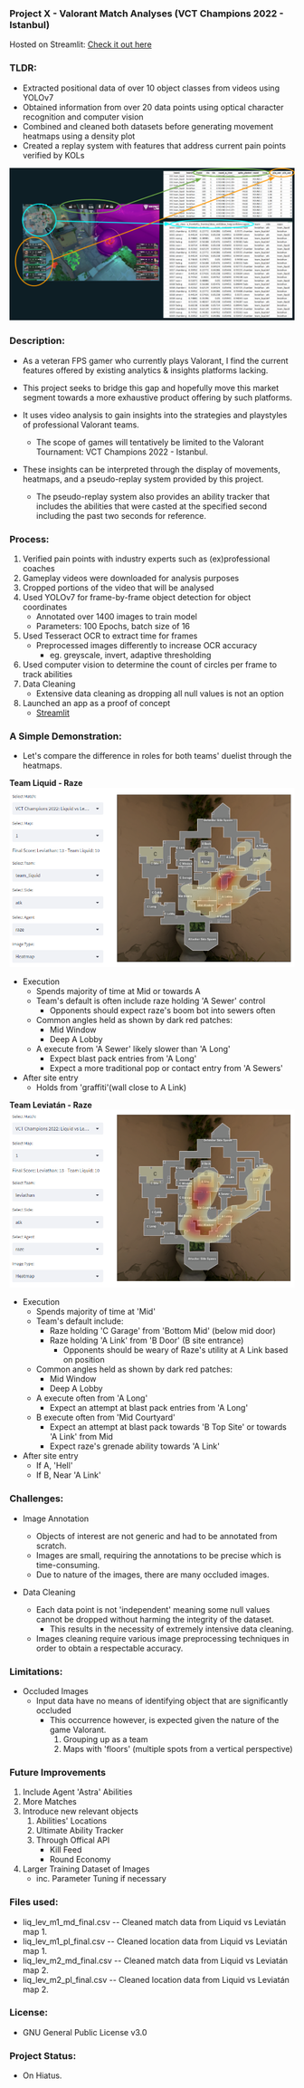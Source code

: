 ### Project X - Valorant Match Analyses (VCT Champions 2022 - Istanbul)

Hosted on Streamlit: [Check it out here](https://keith-ng-vct-analysis-overview-gm5wxq.streamlit.app/replay_system)

### TLDR:

- Extracted positional data of over 10 object classes from videos using YOLOv7
- Obtained information from over 20 data points using optical character recognition and computer vision
- Combined and cleaned both datasets before generating movement heatmaps using a density plot
- Created a replay system with features that address current pain points verified by KOLs

![Alt text](assets/examples/process.PNG?raw=true "Process Description")

### Description:

- As a veteran FPS gamer who currently plays Valorant, I find the current features offered by existing analytics & insights platforms lacking.
- This project seeks to bridge this gap and hopefully move this market segment towards a more exhaustive product offering by such platforms.

- It uses video analysis to gain insights into the strategies and playstyles of professional Valorant teams. 
    - The scope of games will tentatively be limited to the Valorant Tournament: VCT Champions 2022 - Istanbul.
- These insights can be interpreted through the display of movements, heatmaps, and a pseudo-replay system provided by this project.
    - The pseudo-replay system also provides an ability tracker that includes the abilities that were casted at the specified second including the past two seconds for reference.

### Process:

1. Verified pain points with industry experts such as (ex)professional coaches
2. Gameplay videos were downloaded for analysis purposes
3. Cropped portions of the video that will be analysed
4. Used YOLOv7 for frame-by-frame object detection for object coordinates
    - Annotated over 1400 images to train model
    - Parameters: 100 Epochs, batch size of 16
5. Used Tesseract OCR to extract time for frames
    - Preprocessed images differently to increase OCR accuracy
        - eg. greyscale, invert, adaptive thresholding
6. Used computer vision to determine the count of circles per frame to track abilities
7. Data Cleaning
    - Extensive data cleaning as dropping all null values is not an option
8. Launched an app as a proof of concept
    - [Streamlit](https://keith-ng-vct-analysis-overview-gm5wxq.streamlit.app/replay_system)


### A Simple Demonstration:

- Let's compare the difference in roles for both teams' duelist through the heatmaps.

**Team Liquid - Raze**
![Alt text](assets/examples/liq_atk_raze.PNG?raw=true "Liquid Attack Raze")
- Execution
    - Spends majority of time at Mid or towards A
    - Team's default is often include raze holding 'A Sewer' control
        - Opponents should expect raze's boom bot into sewers often
    - Common angles held as shown by dark red patches:
        - Mid Window
        - Deep A Lobby
    - A execute from 'A Sewer' likely slower than 'A Long'
        - Expect blast pack entries from 'A Long'
        - Expect a more traditional pop or contact entry from 'A Sewers'
- After site entry
    - Holds from 'graffiti'(wall close to A Link)

**Team Leviatán - Raze**
![Alt text](assets/examples/lev_atk_raze.PNG?raw=true "Leviatán Attack Raze")
- Execution
    - Spends majority of time at 'Mid'
    - Team's default include:
        - Raze holding 'C Garage' from 'Bottom Mid' (below mid door)
        - Raze holding 'A Link' from 'B Door' (B site entrance)
            - Opponents should be weary of Raze's utility at A Link based on position
    - Common angles held as shown by dark red patches:
        - Mid Window
        - Deep A Lobby
    - A execute often from 'A Long'
        - Expect an attempt at blast pack entries from 'A Long'
    - B execute often from 'Mid Courtyard'
        - Expect an attempt at blast pack towards 'B Top Site' or towards 'A Link' from Mid
        - Expect raze's grenade ability towards 'A Link'
- After site entry
    - If A, 'Hell'
    - If B, Near 'A Link'


### Challenges:

- Image Annotation
    - Objects of interest are not generic and had to be annotated from scratch.
    - Images are small, requiring the annotations to be precise which is time-consuming.
    - Due to nature of the images, there are many occluded images.

- Data Cleaning
    - Each data point is not 'independent' meaning some null values cannot be dropped without harming the integrity of the dataset.
        - This results in the necessity of extremely intensive data cleaning.
    - Images cleaning require various image preprocessing techniques in order to obtain a respectable accuracy.

### Limitations:

- Occluded Images
    - Input data have no means of identifying object that are significantly occluded
        - This occurrence however, is expected given the nature of the game Valorant.
            1. Grouping up as a team
            2. Maps with 'floors' (multiple spots from a vertical perspective)

### Future Improvements

1. Include Agent 'Astra' Abilities
2. More Matches
3. Introduce new relevant objects
    1. Abilities' Locations
    2. Ultimate Ability Tracker
    3. Through Offical API
        - Kill Feed
        - Round Economy
4. Larger Training Dataset of Images
    - inc. Parameter Tuning if necessary
 
### Files used:

- liq_lev_m1_md_final.csv -- Cleaned match data from Liquid vs Leviatán map 1.
- liq_lev_m1_pl_final.csv -- Cleaned location data from Liquid vs Leviatán map 1.
- liq_lev_m2_md_final.csv -- Cleaned match data from Liquid vs Leviatán map 2.
- liq_lev_m2_pl_final.csv -- Cleaned location data from Liquid vs Leviatán map 2.

### License:

- GNU General Public License v3.0

### Project Status:
- On Hiatus.
